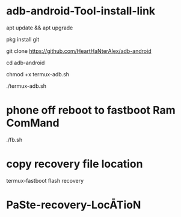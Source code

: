 # adb-android-Tool-install-link
apt update && apt upgrade 

pkg install git

git clone https://github.com/HeartHaNterAlex/adb-android

cd adb-android

chmod +x termux-adb.sh

./termux-adb.sh

# phone off reboot to fastboot Ram ComMand

./fb.sh

# copy recovery file location
 

termux-fastboot flash recovery

# PaSte-recovery-LocĀTioN
